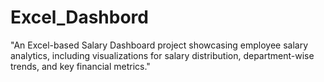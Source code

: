 # Excel_Dashbord
"An Excel-based Salary Dashboard project showcasing employee salary analytics, including visualizations for salary distribution, department-wise trends, and key financial metrics."
